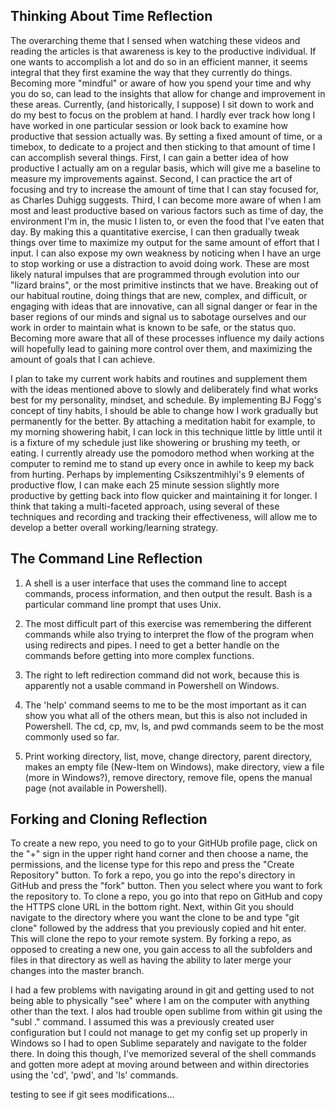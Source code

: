 ## Thinking About Time Reflection
The overarching theme that I sensed when watching these videos and reading the articles is that awareness is key to the productive individual. If one wants to accomplish a lot and do so in an efficient manner, it seems integral that they first examine the way that they currently do things. Becoming more "mindful" or aware of how you spend your time and why you do so, can lead to the insights that allow for change and improvement in these areas. Currently, (and historically, I suppose) I sit down to work and do my best to focus on the problem at hand. I hardly ever track how long I have worked in one particular session or look back to examine how productive that session actually was. By setting a fixed amount of time, or a timebox, to dedicate to a project and then sticking to that amount of time I can accomplish several things. First, I can gain a better idea of how productive I actually am on a regular basis, which will give me a baseline to measure my improvements against. Second, I can practice the art of focusing and try to increase the amount of time that I can stay focused for, as Charles Duhigg suggests. Third, I can become more aware of when I am most and least productive based on various factors such as time of day, the environment I'm in, the music I listen to, or even the food that I've eaten that day. By making this a quantitative exercise, I can then gradually tweak things over time to maximize my output for the same amount of effort that I input. I can also expose my own weakness by noticing when I have an urge to stop working or use a distraction to avoid doing work. These are most likely natural impulses that are programmed through evolution into our "lizard brains", or the most primitive instincts that we have. Breaking out of our habitual routine, doing things that are new, complex, and difficult, or engaging with ideas that are innovative, can all signal danger or fear in the baser regions of our minds and signal us to sabotage ourselves and our work in order to maintain what is known to be safe, or the status quo. Becoming more aware that all of these processes influence my daily actions will hopefully lead to gaining more control over them, and maximizing the amount of goals that I can achieve.

I plan to take my current work habits and routines and supplement them with the ideas mentioned above to slowly and deliberately find what works best for my personality, mindset, and schedule. By implementing BJ Fogg's concept of tiny habits, I should be able to change how I work gradually but permanently for the better. By attaching a meditation habit for example, to my morning showering habit, I can lock in this technique little by little until it is a fixture of my schedule just like showering or brushing my teeth, or eating. I currently already use the pomodoro method when working at the computer to remind me to stand up every once in awhile to keep my back from hurting. Perhaps by implementing Csikszentmihlyi's 9 elements of productive flow, I can make each 25 minute session slightly more productive by getting back into flow quicker and maintaining it for longer. I think that taking a multi-faceted approach, using several of these techniques and recording and tracking their effectiveness, will allow me to develop a better overall working/learning strategy.


## The Command Line Reflection
1. A shell is a user interface that uses the command line to accept commands, process information, and then output the result. Bash is a particular command line prompt that uses Unix. 

2. The most difficult part of this exercise was remembering the different commands while also trying to interpret the flow of the program when using redirects and pipes. I need to get a better handle on the commands before getting into more complex functions.

3. The right to left redirection command did not work, because this is apparently not a usable command in Powershell on Windows.

4. The 'help' command seems to me to be the most important as it can show you what all of the others mean, but this is also not included in Powershell. The cd, cp, mv, ls, and pwd commands seem to be the most commonly used so far.

5. Print working directory, list, move, change directory, parent directory, makes an empty file (New-Item on Windows), make directory, view a file (more in Windows?), remove directory, remove file, opens the manual page (not available in Powershell).


## Forking and Cloning Reflection
To create a new repo, you need to go to your GitHUb profile page, click on the "+" sign in the upper right hand corner and then choose a name, the permissions, and the license type for this repo and press the "Create Repository" button. To fork a repo, you go into the repo's directory in GitHub and press the "fork" button. Then you select where you want to fork the repository to. To clone a repo, you go into that repo on GitHub and copy the HTTPS clone URL in the bottom right. Next, within Git you should navigate to the directory where you want the clone to be and type "git clone" followed by the address that you previously copied and hit enter. This will clone the repo to your remote system. By forking a repo, as opposed to creating a new one, you gain access to all the subfolders and files in that directory as well as having the ability to later merge your changes into the master branch. 

I had a few problems with navigating around in git and getting used to not being able to physically "see" where I am on the computer with anything other than the text. I alos had trouble open sublime from within git using the "subl ." command. I assumed this was a previously created user configuration but I could not manage to get my config set up properly in Windows so I had to open Sublime separately and navigate to the folder there. In doing this though, I've memorized several of the shell commands and gotten more adept at moving around between and within directories using the 'cd', 'pwd', and 'ls' commands.

testing to see if git sees modifications...